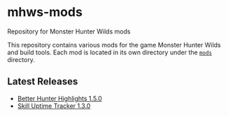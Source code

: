# mhws-mods

Repository for Monster Hunter Wilds mods

This repository contains various mods for the game Monster Hunter Wilds and build tools. Each mod is located in its own directory under the [`mods`](https://github.com/thieleju/mhws-mods/tree/main/mods) directory.

## Latest Releases

- [Better Hunter Highlights 1.5.0](https://github.com/thieleju/mhws-mods/releases/tag/better-hunter-highlights-v1.5.0)
- [Skill Uptime Tracker 1.3.0](https://github.com/thieleju/mhws-mods/releases/tag/skill-uptime-tracker-v1.3.0)
